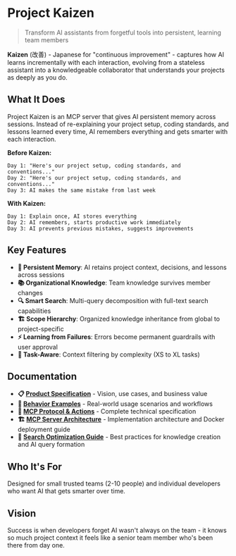 # Project Kaizen

> Transform AI assistants from forgetful tools into persistent, learning team members

**Kaizen** (改善) - Japanese for "continuous improvement" - captures how AI learns incrementally with each interaction, evolving from a stateless assistant into a knowledgeable collaborator that understands your projects as deeply as you do.

## What It Does

Project Kaizen is an MCP server that gives AI persistent memory across sessions. Instead of re-explaining your project setup, coding standards, and lessons learned every time, AI remembers everything and gets smarter with each interaction.

**Before Kaizen:**
```
Day 1: "Here's our project setup, coding standards, and conventions..."
Day 2: "Here's our project setup, coding standards, and conventions..."
Day 3: AI makes the same mistake from last week
```

**With Kaizen:**
```
Day 1: Explain once, AI stores everything
Day 2: AI remembers, starts productive work immediately  
Day 3: AI prevents previous mistakes, suggests improvements
```

## Key Features

- **🧠 Persistent Memory**: AI retains project context, decisions, and lessons across sessions
- **📚 Organizational Knowledge**: Team knowledge survives member changes
- **🔍 Smart Search**: Multi-query decomposition with full-text search capabilities
- **🏗️ Scope Hierarchy**: Organized knowledge inheritance from global to project-specific
- **⚡ Learning from Failures**: Errors become permanent guardrails with user approval
- **🎯 Task-Aware**: Context filtering by complexity (XS to XL tasks)

## Documentation

- **📋 [Product Specification](./docs/product-specification.md)** - Vision, use cases, and business value
- **📖 [Behavior Examples](./docs/behavior-examples.md)** - Real-world usage scenarios and workflows  
- **🔧 [MCP Protocol & Actions](./docs/mcp-protocol+actions.md)** - Complete technical specification
- **🏗️ [MCP Server Architecture](./docs/mcp-server-architecture.md)** - Implementation architecture and Docker deployment guide
- **🎯 [Search Optimization Guide](./docs/search-optimization-guide.md)** - Best practices for knowledge creation and AI query formation

## Who It's For

Designed for small trusted teams (2-10 people) and individual developers who want AI that gets smarter over time.

## Vision

Success is when developers forget AI wasn't always on the team - it knows so much project context it feels like a senior team member who's been there from day one.
